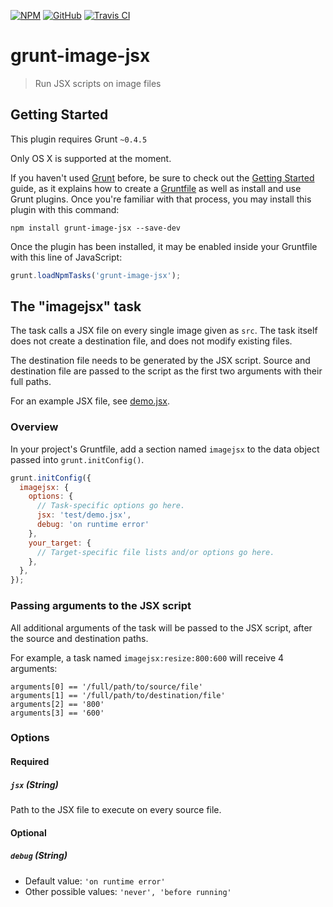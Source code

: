 [![NPM](https://img.shields.io/npm/v/grunt-image-jsx.svg)](https://www.npmjs.com/package/grunt-image-jsx)
[![GitHub](https://img.shields.io/github/tag/b263/grunt-image-jsx.svg)](https://github.com/b263/grunt-image-jsx)
[![Travis CI](https://img.shields.io/travis/b263/grunt-image-jsx.svg)](https://travis-ci.org/b263/grunt-image-jsx)

# grunt-image-jsx

> Run JSX scripts on image files

## Getting Started

This plugin requires Grunt `~0.4.5`

Only OS X is supported at the moment.

If you haven't used [Grunt](http://gruntjs.com/) before, be sure to check out the [Getting Started](http://gruntjs.com/getting-started) guide, as it explains how to create a [Gruntfile](http://gruntjs.com/sample-gruntfile) as well as install and use Grunt plugins. Once you're familiar with that process, you may install this plugin with this command:

```shell
npm install grunt-image-jsx --save-dev
```

Once the plugin has been installed, it may be enabled inside your Gruntfile with this line of JavaScript:

```js
grunt.loadNpmTasks('grunt-image-jsx');
```

## The "imagejsx" task

The task calls a JSX file on every single image given as `src`. The task itself does not create a destination file,
and does not modify existing files.

The destination file needs to be generated by the JSX script. Source and destination file are passed to the script
as the first two arguments with their full paths.

For an example JSX file, see [demo.jsx](https://github.com/b263/grunt-image-jsx/blob/master/test/demo.jsx).

### Overview

In your project's Gruntfile, add a section named `imagejsx` to the data object passed into `grunt.initConfig()`.

```js
grunt.initConfig({
  imagejsx: {
    options: {
      // Task-specific options go here.
      jsx: 'test/demo.jsx',
      debug: 'on runtime error'
    },
    your_target: {
      // Target-specific file lists and/or options go here.
    },
  },
});
```

### Passing arguments to the JSX script

All additional arguments of the task will be passed to the JSX script, after the source and destination paths.

For example, a task named `imagejsx:resize:800:600` will receive 4 arguments:

```
arguments[0] == '/full/path/to/source/file'
arguments[1] == '/full/path/to/destination/file'
arguments[2] == '800'
arguments[3] == '600'
```

### Options

#### Required

##### **`jsx`** (String)

Path to the JSX file to execute on every source file.

#### Optional

##### **`debug`** (String)

* Default value: `'on runtime error'`
* Other possible values: `'never', 'before running'`